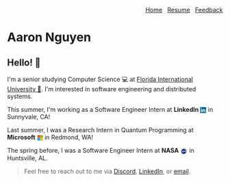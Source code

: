 <div>
  <p align="right">
    <a href="/">Home</a>
    &nbsp;
    <a href="/assets/aaronnguyen-resume.pdf">Resume</a>
    &nbsp;
    <a href="mailto:me@aaronnguyen.dev">Feedback</a>
  </p>
</div>

# Aaron Nguyen

## Hello! 👋

I'm a senior studying Computer Science 💻 at [Florida International University 🐆](https://www.fiu.edu/). I'm interested in software engineering and distributed systems.


This summer, I'm working as a Software Engineer Intern at **LinkedIn** <img src="/assets/linkedin.svg" alt="LinkedIn" style="height:1em; width:auto; vertical-align:middle;"> in Sunnyvale, CA!

Last summer, I was a Research Intern in Quantum Programming at **Microsoft** <img src="/assets/microsoft.svg" alt="Microsoft" style="height:1em; width:auto; vertical-align:middle;"> in Redmond, WA!

The spring before, I was a Software Engineer Intern at **NASA** <img src="/assets/nasa.svg" alt="NASA" style="height:1em; width:auto; vertical-align:middle;"> in Huntsville, AL.

> Feel free to reach out to me via [Discord](https://discord.com/users/756319376453533726), [LinkedIn](https://www.linkedin.com/in/aaronthangnguyen), or [email](mailto:me@aaronnguyen.dev).
